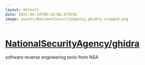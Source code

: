 ```yaml
---
layout: default
date: 2025-04-24T08:10:08.970156
image: assets/NationalSecurityAgency_ghidra_cropped.png
---
```


# [NationalSecurityAgency/ghidra](https://github.com/NationalSecurityAgency/ghidra)

software reverse engineering tools from NSA
